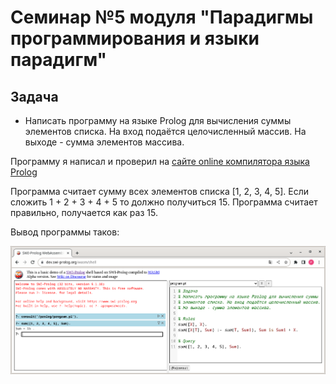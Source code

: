 # Семинар №5 модуля "Парадигмы программирования и языки парадигм"

## Задача

* Написать программу на языке Prolog для вычисления суммы элементов списка. На вход подаётся целочисленный массив. На выходе - сумма элементов массива.

Программу я написал и проверил на [сайте online компилятора языка Prolog](https://dev.swi-prolog.org/wasm/shell)

Программа считает сумму всех элементов списка [1, 2, 3, 4, 5]. Если сложить 1 + 2 + 3 + 4 + 5 то должно получиться 15. Программа считает правильно, получается как раз 15.

Вывод программы таков:

![Работа самой программы](Screenshot.png)
